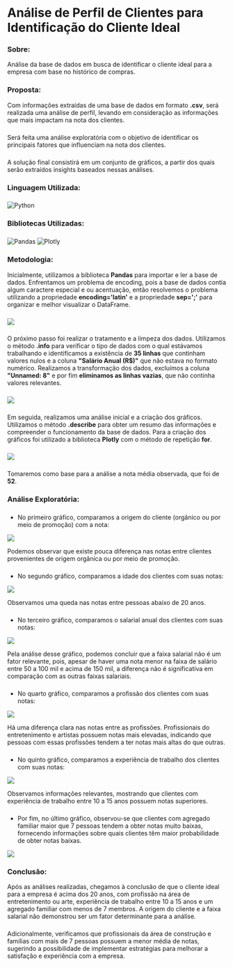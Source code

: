 # Análise de Perfil de Clientes para Identificação do Cliente Ideal

### Sobre:

Análise da base de dados em busca de identificar o cliente ideal para a empresa com base no histórico de compras.

### Proposta:

Com informações extraídas de uma base de dados em formato **.csv**, será realizada uma análise de perfil, levando em consideração as informações que mais impactam na nota dos clientes.
###
Será feita uma análise exploratória com o objetivo de identificar os principais fatores que influenciam na nota dos clientes.
###
A solução final consistirá em um conjunto de gráficos, a partir dos quais serão extraídos insights baseados nessas análises.

### Linguagem Utilizada:
###
![Python](https://img.shields.io/badge/python-3670A0?style=for-the-badge&logo=python&logoColor=white&color=black)

### Bibliotecas Utilizadas:
###
![Pandas](https://img.shields.io/badge/pandas-%23150458.svg?style=for-the-badge&logo=pandas&logoColor=white&color=black) 	![Plotly](https://img.shields.io/badge/Plotly-%233F4F75.svg?style=for-the-badge&logo=plotly&logoColor=white&color=black)

### Metodologia:

Inicialmente, utilizamos a biblioteca **Pandas** para importar e ler a base de dados. Enfrentamos um problema de encoding, pois a base de dados contia algum caractere especial e ou acentuação, então resolvemos o problema utilizando a propriedade **encoding='latin'** e a propriedade **sep=';'** para organizar e melhor visualizar o DataFrame.
###
<img src="/img/dados.jpg">

###
O próximo passo foi realizar o tratamento e a limpeza dos dados. Utilizamos o método **.info** para verificar o tipo de dados com o qual estávamos trabalhando e identificamos a existência de **35 linhas** que continham valores nulos e a coluna **"Salário Anual (R$)"** que não estava no formato numérico. Realizamos a transformação dos dados, excluímos a coluna **"Unnamed: 8"** e por fim **eliminamos as linhas vazias**, que não continha valores relevantes.
###
<img src="/img/dados-info.jpg">

###
Em seguida, realizamos uma análise inicial e a criação dos gráficos. Utilizamos o método **.describe** para obter um resumo das informações e compreender o funcionamento da base de dados. Para a criação dos gráficos foi utilizado a biblioteca **Plotly** com o método de repetição **for**.
###
<img src="/img/describe-dados.jpg">

###
Tomaremos como base para a análise a nota média observada, que foi de **52**.

### Análise Exploratória:
###
- No primeiro gráfico, comparamos a origem do cliente (orgânico ou por meio de promoção) com a nota:

<img src="/img/grafico-origem.png">

Podemos observar que existe pouca diferença nas notas entre clientes provenientes de origem orgânica ou por meio de promoção.
###
- No segundo gráfico, comparamos a idade dos clientes com suas notas:

<img src="/img/grafico-idade.png">

Observamos uma queda nas notas entre pessoas abaixo de 20 anos.
###
- No terceiro gráfico, comparamos o salarial anual dos clientes com suas notas:

<img src="/img/grafico-salario.png">

Pela análise desse gráfico, podemos concluir que a faixa salarial não é um fator relevante, pois, apesar de haver uma nota menor na faixa de salário entre 50 a 100 mil e acima de 150 mil, a diferença não é significativa em comparação com as outras faixas salariais.
###
- No quarto gráfico, comparamos a profissão dos clientes com suas notas:

<img src="/img/grafico-profissao.png">

Há uma diferença clara nas notas entre as profissões. Profissionais do entretenimento e artistas possuem notas mais elevadas, indicando que pessoas com essas profissões tendem a ter notas mais altas do que outras.
###
- No quinto gráfico, comparamos a experiência de trabalho dos clientes com suas notas:

<img src="/img/grafico-experiencia-trabalho.png">

Observamos informações relevantes, mostrando que clientes com experiência de trabalho entre 10 a 15 anos possuem notas superiores.
###
- Por fim, no último gráfico, observou-se que clientes com agregado familiar maior que 7 pessoas tendem a obter notas muito baixas, fornecendo informações sobre quais clientes têm maior probabilidade de obter notas baixas.

<img src="/img/grafico-agregado-familiar.png">

### Conclusão:

Após as análises realizadas, chegamos à conclusão de que o cliente ideal para a empresa é acima dos 20 anos, com profissão na área de entretenimento ou arte, experiência de trabalho entre 10 a 15 anos e um agregado familiar com menos de 7 membros. A origem do cliente e a faixa salarial não demonstrou ser um fator determinante para a análise.
###
Adicionalmente, verificamos que profissionais da área de construção e famílias com mais de 7 pessoas possuem a menor média de notas, sugerindo a possibilidade de implementar estratégias para melhorar a satisfação e experiência com a empresa.

